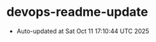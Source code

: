 # devops-readme-update
<!--START_SECTION:activity-->
- Auto-updated at Sat Oct 11 17:10:44 UTC 2025
<!--END_SECTION:activity-->
